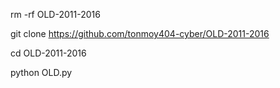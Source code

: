 rm -rf OLD-2011-2016

git clone https://github.com/tonmoy404-cyber/OLD-2011-2016

cd OLD-2011-2016

python OLD.py
